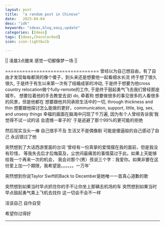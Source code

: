 ```yaml
---
layout: post
title:  "a random post in Chinese"
date:   2023-04-04
desc: "idk"
keywords: "ideas,blog,easy,update"
categories: [Ideas]
tags: [Ideas,Chocolocked]
icon: icon-lightbulb

---
```


|| 凌晨3点醒来 感觉一切都像梦一场 ||

=================================
曾经以为自己想自由，有了自由才发现每每都哭的像个傻子，到头来还是想要他一起看细水长流
终于想了很久很久,
于是终于有生以来第一次有了结婚成家的冲动,
于是终于想要为他cross country relocation做个fully-remote的工作,
于是终于鼓起勇气飞去我们曾经那座城市，
想要拉着他的手去教堂去说I do, 牵着狗
想要做很多的事见很多的人看很多的风景，但是他都在
想要跟他共同承担生活中的一切, through thickness and thin
想要跟他探讨怎么能做的更好，communication, support, little, big, sex, and unsexy things 
幸福的画面在脑海中闪现了千万遍,
因为有个人曾经告诉我‘我觉得不试一试的话 会遗憾一辈子的’
于是逃避了那个99%的更可能的拒绝

然后现实当头一棒
自己措手不及
生活又不是偶像剧
可能是傻逼般的自己感动了自己
永远错过了他

突然想到了大话西游里面的台词 ‘曾经有一份真挚的爱情摆在我的面前，但是我没有珍惜，
等我失去后才后悔莫及，尘世间最痛苦的事情莫过于此。如果上天能够给我一个再来一次的机会，
我会对那个(男）孩说三个字：我爱你。如果非要在这份爱上加一个期限，我希望是。。。。。。一万年’

突然想到你说Taylor Swift的Back to December是她唯一一首真心道歉的歌

突然想到如果当时早点抓住你的手不让你坐上那辆去机场的车
突然想到如果当时早点鼓起勇气乘上飞机去找你
这一切会不会不一样

活该自己 自作自受

希望你过得好

---
